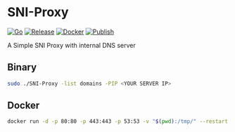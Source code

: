 # SNI-Proxy

[![Go](https://github.com/hatamiarash7/SNI-Proxy/actions/workflows/go.yml/badge.svg)](https://github.com/hatamiarash7/SNI-Proxy/actions/workflows/go.yml) [![Release](https://github.com/hatamiarash7/SNI-Proxy/actions/workflows/release.yml/badge.svg)](https://github.com/hatamiarash7/SNI-Proxy/actions/workflows/release.yml) [![Docker](https://github.com/hatamiarash7/SNI-Proxy/actions/workflows/docker.yml/badge.svg)](https://github.com/hatamiarash7/SNI-Proxy/actions/workflows/docker.yml) [![Publish](https://github.com/hatamiarash7/SNI-Proxy/actions/workflows/publish.yml/badge.svg)](https://github.com/hatamiarash7/SNI-Proxy/actions/workflows/publish.yml)

A Simple SNI Proxy with internal DNS server

## Binary

```bash
sudo ./SNI-Proxy -list domains -PIP <YOUR SERVER IP>
```

## Docker

```bash
docker run -d -p 80:80 -p 443:443 -p 53:53 -v "$(pwd):/tmp/" --restart unless-stopped ghcr.io/hatamiarash7/sni-proxy:v1.1.1 -list /tmp/list -PIP YOUR SERVER IP
```
